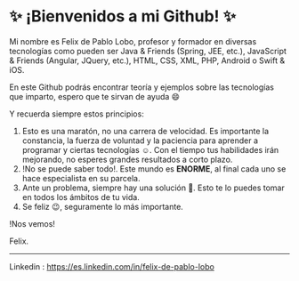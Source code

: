 # ✨ ¡Bienvenidos a mi Github! ✨

Mi nombre es Felix de Pablo Lobo, profesor y formador en diversas tecnologías como pueden ser Java & Friends (Spring, JEE, etc.), JavaScript & Friends (Angular, JQuery, etc.), HTML, CSS, XML, PHP, Android o Swift & iOS.

En este Github podrás encontrar teoría y ejemplos sobre las tecnologías que imparto, espero que te sirvan de ayuda :smile:

Y recuerda siempre estos principios:

1. Esto es una maratón, no una carrera de velocidad. Es importante la constancia, la fuerza de voluntad y la paciencia para aprender a programar y ciertas tecnologías :relaxed:. Con el tiempo tus habilidades irán mejorando, no esperes grandes resultados a corto plazo.
2. !No se puede saber todo!. Este mundo es **ENORME**, al final cada uno se hace especialista en su parcela.
3. Ante un problema, siempre hay una solución 💪. Esto te lo puedes tomar en todos los ámbitos de tu vida.
4. Se feliz :wink:, seguramente lo más importante.

!Nos vemos! 

Felix.

<hr/>

Linkedin : <https://es.linkedin.com/in/felix-de-pablo-lobo>

<!--

**fdepablo/fdepablo** is a ✨ _special_ ✨ repository because its `README.md` (this file) appears on your GitHub profile.

Here are some ideas to get you started:

- 🔭 I’m currently working on ...
- 🌱 I’m currently learning ...
- 👯 I’m looking to collaborate on ...
- 🤔 I’m looking for help with ...
- 💬 Ask me about ...
- 📫 How to reach me: ...
- 😄 Pronouns: ...
- ⚡ Fun fact: ...
-->
